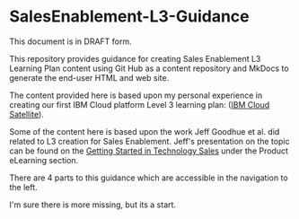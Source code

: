 # SalesEnablement-L3-Guidance
This document is in DRAFT form.

This repository provides guidance for creating Sales Enablement L3 Learning Plan content using Git Hub as a content repository and MkDocs to generate the end-user HTML and web site. 

The content provided here is based upon my personal experience in creating our first IBM Cloud platform Level 3 learning plan: (<a href="https://yourlearning.ibm.com/activity/PLAN-7D757C8B58E7" target="_blank">IBM Cloud Satellite</a>).

Some of the content here is based upon the work Jeff Goodhue et al. did related to L3 creation for Sales Enablement.  Jeff's presentation on the topic can be found on the <a href="https://w3.ibm.com/w3publisher/getting-started-in-technology-sales" target="_blank">Getting Started in Technology Sales</a> under the Product eLearning section.

There are 4 parts to this guidance which are accessible in the navigation to the left.

I'm sure there is more missing, but its a start.
